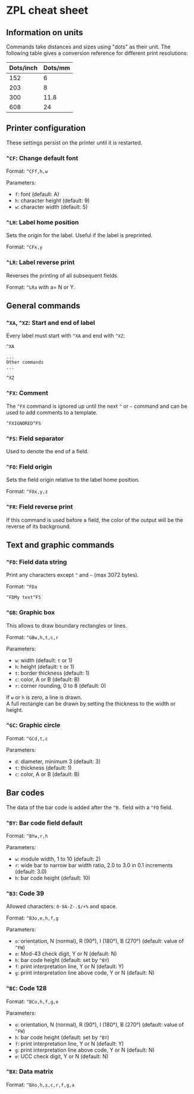 # ZPL cheat sheet

## Information on units

Commands take distances and sizes using "dots" as their unit. The following
table gives a conversion reference for different print resolutions:

| Dots/inch | Dots/mm |
| --------- | ------- |
| 152       | 6       |
| 203       | 8       |
| 300       | 11.8    |
| 608       | 24      |

## Printer configuration

These settings persist on the printer until it is restarted.

### `^CF`: Change default font

Format: `^CFf,h,w`

Parameters:

- `f`: font (default: A)
- `h`: character height (default: 9)
- `w`: character width (default: 5)

### `^LH`: Label home position

Sets the origin for the label. Useful if the label is preprinted.

Format: `^CFx,y`

### `^LR`: Label reverse print

Reverses the printing of all subsequent fields.

Format: `^LRa` with a= N or Y.

## General commands

### `^XA`, `^XZ`: Start and end of label

Every label must start with `^XA` and end with `^XZ`:

```zpl
^XA

...
Other commands
...

^XZ
```

### `^FX`: Comment

The `^FX` command is ignored up until the next `^` or `~` command and can be
used to add comments to a template.

```zpl
^FXIGNORED^FS
```

### `^FS`: Field separator

Used to denote the end of a field.

### `^FO`: Field origin

Sets the field origin relative to the label home position.

Format: `^FOx,y,z`

### `^FR`: Field reverse print

If this command is used before a field, the color of the output will be the
reverse of its background.

## Text and graphic commands

### `^FD`: Field data string

Print any characters except `^` and `~` (max 3072 bytes).

Format: `^FDa`

```zpl
^FDMy text^FS
```

### `^GB`: Graphic box

This allows to draw boundary rectangles or lines.

Format: `^GBw,h,t,c,r`

Parameters:

- `w`: width (default: `t` or 1)
- `h`: height (default: `t` or 1)
- `t`: border thickness (default: 1)
- `c`: color, A or B (default: B)
- `r`: corner rounding, 0 to 8 (default: 0)

If `w` or `h` is zero, a line is drawn.  
A full rectangle can be drawn by setting the thickness to the width or height.

### `^GC`: Graphic circle

Format: `^GCd,t,c`

Parameters:

- `d`: diameter, minimum 3 (default: 3)
- `t`: thickness (default: 1)
- `c`: color, A or B (default: B)

## Bar codes

The data of the bar code is added after the `^B.` field with a `^FD` field.

### `^BY`: Bar code field default

Format: `^BYw,r,h`

Parameters:

- `w`: module width, 1 to 10 (default: 2)
- `r`: wide bar to narrow bar width ratio, 2.0 to 3.0 in 0.1 increments (default: 3.0)
- `h`: bar code height (default: 10)

### `^B3`: Code 39

Allowed characters: `0-9A-Z-.$/+%` and space.

Format: `^B3o,e,h,f,g`

Parameters:

- `o`: orientation, N (normal), R (90°), I (180°), B (270°) (default: value of `^FW`)
- `e`: Mod-43 check digit, Y or N (default: N)
- `h`: bar code height (default: set by `^BY`)
- `f`: print interpretation line, Y or N (default: Y)
- `g`: print interpretation line above code, Y or N (default: N)

### `^BC`: Code 128

Format: `^BCo,h,f,g,e`

Parameters:

- `o`: orientation, N (normal), R (90°), I (180°), B (270°) (default: value of `^FW`)
- `h`: bar code height (default: set by `^BY`)
- `f`: print interpretation line, Y or N (default: Y)
- `g`: print interpretation line above code, Y or N (default: N)
- `e`: UCC check digit, Y or N (default: N)

### `^BX`: Data matrix

Format: `^BXo,h,s,c,r,f,g,a`
